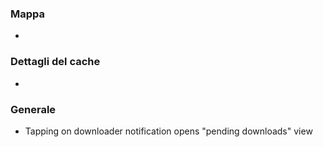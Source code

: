 ### Mappa
-

### Dettagli del cache
-

### Generale
- Tapping on downloader notification opens "pending downloads" view

